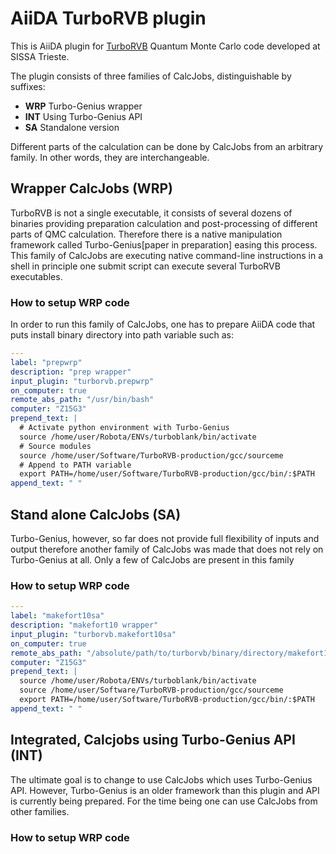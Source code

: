 # AiiDA TurboRVB plugin

This is AiiDA plugin for [TurboRVB] Quantum Monte Carlo code developed at SISSA Trieste.

The plugin consists of three families of CalcJobs, distinguishable by suffixes:

 - **WRP** Turbo-Genius wrapper
 - **INT** Using Turbo-Genius API
 - **SA** Standalone version

Different parts of the calculation can be done by CalcJobs from an arbitrary family. In other words, they are interchangeable.

## Wrapper CalcJobs (WRP)

TurboRVB is not a single executable, it consists of several dozens of binaries providing preparation calculation and post-processing of different parts of QMC calculation. Therefore there is a native manipulation framework called Turbo-Genius[paper in preparation] easing this process. This family of CalcJobs are executing native command-line instructions in a shell in principle one submit script can execute several TurboRVB executables.

### How to setup WRP code

In order to run this family of CalcJobs, one has to prepare AiiDA code that puts install binary directory into path variable such as:

```yaml
---
label: "prepwrp"
description: "prep wrapper"
input_plugin: "turborvb.prepwrp"
on_computer: true
remote_abs_path: "/usr/bin/bash"
computer: "Z15G3"
prepend_text: |
  # Activate python environment with Turbo-Genius
  source /home/user/Robota/ENVs/turboblank/bin/activate
  # Source modules
  source /home/user/Software/TurboRVB-production/gcc/sourceme
  # Append to PATH variable
  export PATH=/home/user/Software/TurboRVB-production/gcc/bin/:$PATH
append_text: " "

```


## Stand alone CalcJobs (SA)

Turbo-Genius, however, so far does not provide full flexibility of inputs and output therefore another family of CalcJobs was made that does not rely on Turbo-Genius at all. Only a few of CalcJobs are present in this family

### How to setup WRP code

```yaml
---
label: "makefort10sa"
description: "makefort10 wrapper"
input_plugin: "turborvb.makefort10sa"
on_computer: true
remote_abs_path: "/absolute/path/to/turborvb/binary/directory/makefort10.x"
computer: "Z15G3"
prepend_text: |
  source /home/user/Robota/ENVs/turboblank/bin/activate
  source /home/user/Software/TurboRVB-production/gcc/sourceme
  export PATH=/home/user/Software/TurboRVB-production/gcc/bin/:$PATH
append_text: " "
```

## Integrated, Calcjobs using Turbo-Genius API (INT)

The ultimate goal is to change to use CalcJobs which uses Turbo-Genius API. However, Turbo-Genius is an older framework than this plugin and API is currently being prepared. For the time being one can use CalcJobs from other families.

### How to setup WRP code

[TurboRVB]: https://people.sissa.it/~sorella/TurboRVB_Manual/build/html/index.html
